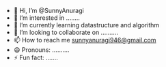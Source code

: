 - 👋 Hi, I’m @SunnyAnuragi
- 👀 I’m interested in ........
- 🌱 I’m currently learning datastructure and algorithm
- 💞️ I’m looking to collaborate on ..........
- 📫 How to reach me sunnyanuragi946@gmail.com
- 😄 Pronouns: ..........
- ⚡ Fun fact: .......

<!---
SunnyAnuragi/SunnyAnuragi is a ✨ special ✨ repository because its `README.md` (this file) appears on your GitHub profile.
You can click the Preview link to take a look at your changes.
--->
